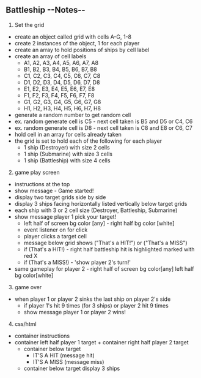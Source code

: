 ## Battleship --Notes--
1. Set the grid
  - create an object called grid with cells A-G, 1-8
  - create 2 instances of the object, 1 for each player
  - create an array to hold positions of ships by cell label
  - create an array of cell labels
    - A1, A2, A3, A4, A5, A6, A7, A8
    - B1, B2, B3, B4, B5, B6, B7, B8
    - C1, C2, C3, C4, C5, C6, C7, C8
    - D1, D2, D3, D4, D5, D6, D7, D8
    - E1, E2, E3, E4, E5, E6, E7, E8
    - F1, F2, F3, F4, F5, F6, F7, F8
    - G1, G2, G3, G4, G5, G6, G7, G8
    - H1, H2, H3, H4, H5, H6, H7, H8
  - generate a random number to get random cell
  - ex. random generate cell is C5 - next cell taken is B5 and D5 or C4, C6
  - ex. random generate cell is D8 - next cell taken is C8 and E8 or C6, C7
  - hold cell in an array for cells already taken
  - the grid is set to hold each of the following for each player
    - 1 ship (Destroyer) with size 2 cells
    - 1 ship (Submarine) with size 3 cells
    - 1 ship (Battleship) with size 4 cells

2. game play screen
  - instructions at the top
  - show message - Game started!
  - display two target grids side by side
  - display 3 ships facing horizontally listed vertically below target grids
  - each ship with 3 or 2 cell size (Destroyer, Battleship, Submarine)
  - show message player 1 pick your target!
    - left half of screen bg color [any] - right half bg color [white]
    - event listener on for click
    - player clicks a target cell
    - message below grid shows ("That's a HIT!") or ("That's a MISS")
    - if (That's a HIT!) - right half battleship hit is highlighted marked with red X
    - if (That's a MISS!) - 'show player 2's turn!'
  - same gameplay for player 2 - right half of screen bg color[any] left half bg color[white]

3. game over
  - when player 1 or player 2 sinks the last ship on player 2's side
    - if player 1's hit 9 times (for 3 ships) or player 2 hit 9 times
    - show message player 1 or player 2 wins!

4. css/html
  - container instructions
  - container left half player 1 target + container right half player 2 target
    - container below target
      - IT'S A HIT (message hit)
      - IT'S A MISS (message miss)
    - container below target display 3 ships

